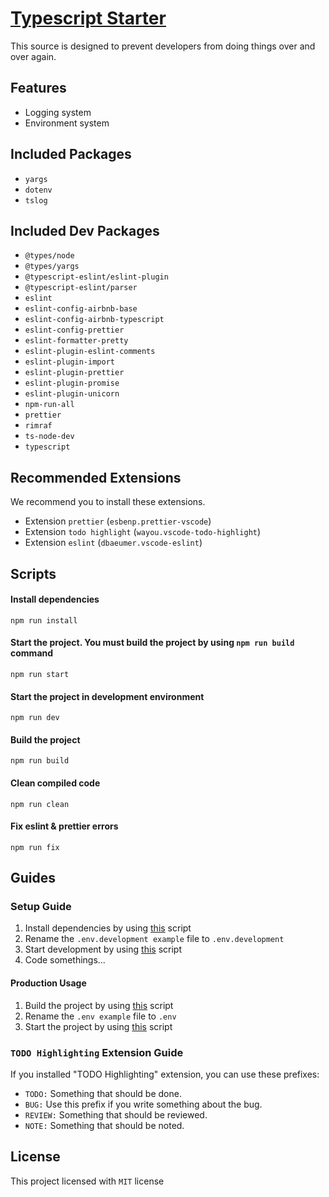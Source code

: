 # [Typescript Starter](https://github.com/ProxityStudios/typescript-starter)

This source is designed to prevent developers from doing things over and over again.

## Features

- Logging system
- Environment system

## Included Packages

- `yargs`
- `dotenv`
- `tslog`

## Included Dev Packages

- `@types/node`
- `@types/yargs`
- `@typescript-eslint/eslint-plugin`
- `@typescript-eslint/parser`
- `eslint`
- `eslint-config-airbnb-base`
- `eslint-config-airbnb-typescript`
- `eslint-config-prettier`
- `eslint-formatter-pretty`
- `eslint-plugin-eslint-comments`
- `eslint-plugin-import`
- `eslint-plugin-prettier`
- `eslint-plugin-promise`
- `eslint-plugin-unicorn`
- `npm-run-all`
- `prettier`
- `rimraf`
- `ts-node-dev`
- `typescript`

## Recommended Extensions

We recommend you to install these extensions.

- Extension `prettier` (`esbenp.prettier-vscode`)
- Extension `todo highlight` (`wayou.vscode-todo-highlight`)
- Extension `eslint` (`dbaeumer.vscode-eslint`)

## Scripts

#### <a href="#installscript"></a> Install dependencies

```
npm run install
```

#### <a href="#start"></a> Start the project. You must build the project by using `npm run build` command

```
npm run start
```

#### <a href="#startdevelopment"></a> Start the project in development environment

```
npm run dev
```

#### <a href="#build"></a> Build the project

```
npm run build
```

#### Clean compiled code

```
npm run clean
```

#### Fix eslint & prettier errors

```
npm run fix
```

## Guides

### Setup Guide

1. Install dependencies by using [this](#installscript) script
2. Rename the `.env.development example` file to `.env.development`
3. Start development by using [this](#startdevelopment) script
4. Code somethings...

#### Production Usage

1. Build the project by using [this](#build) script
2. Rename the `.env example` file to `.env`
3. Start the project by using [this](#start) script

### `TODO Highlighting` Extension Guide

If you installed "TODO Highlighting" extension,
you can use these prefixes:

- `TODO:` Something that should be done.
- `BUG:` Use this prefix if you write something about the bug.
- `REVIEW:` Something that should be reviewed.
- `NOTE:` Something that should be noted.

## License

This project licensed with `MIT` license
